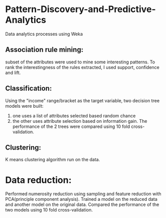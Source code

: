 # Pattern-Discovery-and-Predictive-Analytics
Data analytics processes using Weka
## Association rule mining: 
subset of the attributes were used to mine some interesting patterns. To rank the interestingness of the rules extracted, I used support, confidence and lift. 

## Classification: 
Using the "income" range/bracket as the target variable, two decision tree models were built: 
1) one uses a list of attributes selected based random chance 
2) the other uses attribute selection based on information gain. 
The performance of the 2 trees were compared using 10 fold cross-validation.

## Clustering: 
K means clustering algorithm run  on the data.

# Data reduction: 
Performed numerosity reduction using sampling and feature reduction with PCA(principle component analysis). 
Trained a model on the reduced data and another model on the original data. Compared the performance of the two models using 10 fold cross-validation.
